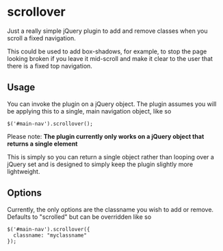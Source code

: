 scrollover
==========

Just a really simple jQuery plugin to add and remove classes
when you scroll a fixed navigation.

This could be used to add box-shadows, for example, to stop the
page looking broken if you leave it mid-scroll and make it clear
to the user that there is a fixed top navigation.

Usage
-----

You can invoke the plugin on a jQuery object. The plugin assumes you will be applying this to
a single, main navigation object, like so
    
    $('#main-nav').scrollover();

Please note: **The plugin currently only works on a jQuery object that returns a single element**

This is simply so you can return a single object rather than looping over a jQuery set
and is designed to simply keep the plugin slightly more lightweight.

Options
-------

Currently, the only options are the classname you wish to add or remove.  Defaults to "scrolled" but can be overridden like so

    $('#main-nav').scrollover({
      classname: "myclassname"
    });

